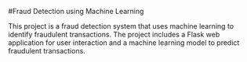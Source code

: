 #Fraud Detection using Machine Learning

This project is a fraud detection system that uses machine learning to identify fraudulent transactions. The project includes a Flask web application for user interaction and a machine learning model to predict fraudulent transactions.
